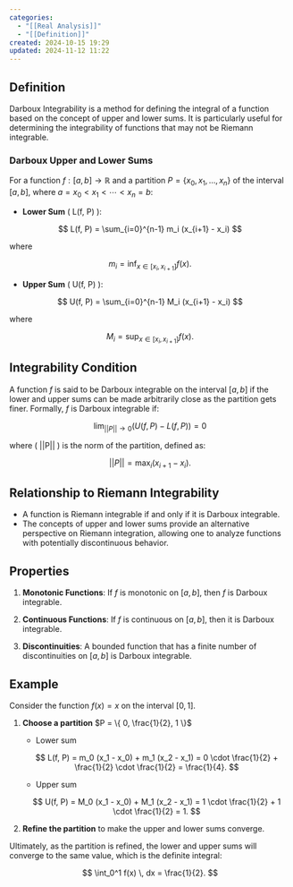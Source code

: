 ```yaml
---
categories:
  - "[[Real Analysis]]"
  - "[[Definition]]"
created: 2024-10-15 19:29
updated: 2024-11-12 11:22
---
```

## Definition
Darboux Integrability is a method for defining the integral of a function based on the concept of upper and lower sums. It is particularly useful for determining the integrability of functions that may not be Riemann integrable.

### Darboux Upper and Lower Sums
For a function $f: [a, b] \to \mathbb{R}$ and a partition $P = \{ x_0, x_1, \ldots, x_n \}$ of the interval $[a, b]$, where $a = x_0 < x_1 < \cdots < x_n = b$:

- **Lower Sum** \( L(f, P) \):
  
$$
L(f, P) = \sum_{i=0}^{n-1} m_i (x_{i+1} - x_i)
$$

where 

$$
m_i = \inf_{x \in [x_i, x_{i+1}]} f(x).
$$

- **Upper Sum** \( U(f, P) \):

$$
U(f, P) = \sum_{i=0}^{n-1} M_i (x_{i+1} - x_i)
$$

where 

$$
M_i = \sup_{x \in [x_i, x_{i+1}]} f(x).
$$

## Integrability Condition
A function $f$ is said to be Darboux integrable on the interval $[a, b]$ if the lower and upper sums can be made arbitrarily close as the partition gets finer. Formally, $f$ is Darboux integrable if:

$$
\lim_{||P|| \to 0} (U(f, P) - L(f, P)) = 0
$$

where \( ||P|| \) is the norm of the partition, defined as:

$$
||P|| = \max_{i} (x_{i+1} - x_i).
$$

## Relationship to Riemann Integrability
- A function is Riemann integrable if and only if it is Darboux integrable.
- The concepts of upper and lower sums provide an alternative perspective on Riemann integration, allowing one to analyze functions with potentially discontinuous behavior.

## Properties
1. **Monotonic Functions**: If $f$ is monotonic on $[a, b]$, then  $f$ is Darboux integrable.
  
2. **Continuous Functions**: If $f$ is continuous on $[a, b]$, then it is Darboux integrable.

3. **Discontinuities**: A bounded function that has a finite number of discontinuities on $[a, b]$ is Darboux integrable.

## Example
Consider the function $f(x) = x$ on the interval $[0, 1]$.

1. **Choose a partition** $P = \{ 0, \frac{1}{2}, 1 \}$

   - Lower sum 

   $$
   L(f, P) = m_0 (x_1 - x_0) + m_1 (x_2 - x_1) = 0 \cdot \frac{1}{2} + \frac{1}{2} \cdot \frac{1}{2} = \frac{1}{4}.
   $$
   
   - Upper sum 

   $$
   U(f, P) = M_0 (x_1 - x_0) + M_1 (x_2 - x_1) = 1 \cdot \frac{1}{2} + 1 \cdot \frac{1}{2} = 1.
   $$

2. **Refine the partition** to make the upper and lower sums converge.

Ultimately, as the partition is refined, the lower and upper sums will converge to the same value, which is the definite integral:

$$
\int_0^1 f(x) \, dx = \frac{1}{2}.
$$
